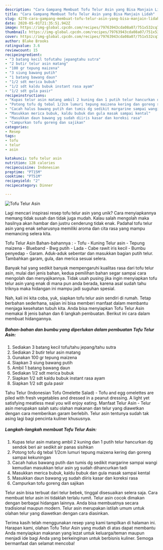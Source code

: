 ```yaml
---
description: "Cara Gampang Membuat Tofu Telur Asin yang Bisa Manjain Lidah"
title: "Cara Gampang Membuat Tofu Telur Asin yang Bisa Manjain Lidah"
slug: 4278-cara-gampang-membuat-tofu-telur-asin-yang-bisa-manjain-lidah
date: 2020-05-01T21:35:51.942Z
image: https://img-global.cpcdn.com/recipes/79763943cda08a07/751x532cq70/tofu-telur-asin-foto-resep-utama.jpg
thumbnail: https://img-global.cpcdn.com/recipes/79763943cda08a07/751x532cq70/tofu-telur-asin-foto-resep-utama.jpg
cover: https://img-global.cpcdn.com/recipes/79763943cda08a07/751x532cq70/tofu-telur-asin-foto-resep-utama.jpg
author: Blake Brooks
ratingvalue: 3.6
reviewcount: 15
recipeingredient:
- "3 batang kecil tofutahu jepangtahu sutra"
- "2 butir telur asin matang"
- "100 gr tepung maizena"
- "3 siung bawang putih"
- "1 batang bawang daun"
- "1/2 sdt merica bubuk"
- "1/2 sdt kaldu bubuk instant rasa ayam"
- "1/2 sdt gula pasir"
recipeinstructions:
- "Kupas telur asin matang ambil 2 kuning dan 1 putih telur hancurkan dg sendok beri air sedikit air panas sisihkan"
- "Potong tofu dg tebal 1/2cm lumuri tepung maizena kering dan goreng sampai kekuningan"
- "Cacah halus bawang putih dan tumis dg sedikit margarine sampai wangi kemudian masukkan telur asin yg sudah dihancurkan tadi"
- "Masukkan merica bubuk, kaldu bubuk dan gula masak sampai kental"
- "Masukkan daun bawang yg sudah diiris kasar dan koreksi rasa"
- "Campurkan tofu goreng dan sajikan"
categories:
- Resep
tags:
- tofu
- telur
- asin

katakunci: tofu telur asin 
nutrition: 128 calories
recipecuisine: Indonesian
preptime: "PT15M"
cooktime: "PT51M"
recipeyield: "2"
recipecategory: Dinner

---
```



![Tofu Telur Asin](https://img-global.cpcdn.com/recipes/79763943cda08a07/751x532cq70/tofu-telur-asin-foto-resep-utama.jpg)

Lagi mencari inspirasi resep tofu telur asin yang unik? Cara menyiapkannya memang tidak susah dan tidak juga mudah. Kalau salah mengolah maka hasilnya akan hambar dan justru cenderung tidak enak. Padahal tofu telur asin yang enak seharusnya memiliki aroma dan cita rasa yang mampu memancing selera kita.

Tofu Telur Asin Bahan-bahannya : - Tofu - Kuning Telur asin - Tepung maizena - Blueband - Bwg putih - Lada - Cabe rawit iris kecil - Bumbu penyedap - Garam. Aduk-aduk sebentar dan masukkan bagian putih telur. Tambahkan garam, gula, dan merica sesuai selera.

Banyak hal yang sedikit banyak mempengaruhi kualitas rasa dari tofu telur asin, mulai dari jenis bahan, kedua pemilihan bahan segar sampai cara mengolah dan menyajikannya. Tidak usah pusing jika ingin menyiapkan tofu telur asin yang enak di mana pun anda berada, karena asal sudah tahu triknya maka hidangan ini mampu jadi suguhan spesial.


Nah, kali ini kita coba, yuk, siapkan tofu telur asin sendiri di rumah. Tetap berbahan sederhana, sajian ini bisa memberi manfaat dalam membantu menjaga kesehatan tubuh kita. Anda bisa menyiapkan Tofu Telur Asin memakai 8 jenis bahan dan 6 langkah pembuatan. Berikut ini cara dalam membuat hidangannya.

<!--inarticleads1-->

##### Bahan-bahan dan bumbu yang diperlukan dalam pembuatan Tofu Telur Asin:

1. Sediakan 3 batang kecil tofu/tahu jepang/tahu sutra
1. Sediakan 2 butir telur asin matang
1. Gunakan 100 gr tepung maizena
1. Siapkan 3 siung bawang putih
1. Ambil 1 batang bawang daun
1. Sediakan 1/2 sdt merica bubuk
1. Siapkan 1/2 sdt kaldu bubuk instant rasa ayam
1. Siapkan 1/2 sdt gula pasir


Tahu Telur (Indonesian Tofu Omelette Salad) - Tofu and egg omelettes are piled with fresh vegetables and dressed in a peanut dressing. A light yet satisfying meatless meal you will enjoy eating. Manfaat Telur Asin - Telur asin merupakan salah satu olahan makanan dan telur yang diawetkan dengan cara memberikan garam berlebih. Telur asin tentunya sudah tak asing lagi bagi pencinta kuliner khususnya. 

<!--inarticleads2-->

##### Langkah-langkah membuat Tofu Telur Asin:

1. Kupas telur asin matang ambil 2 kuning dan 1 putih telur hancurkan dg sendok beri air sedikit air panas sisihkan
1. Potong tofu dg tebal 1/2cm lumuri tepung maizena kering dan goreng sampai kekuningan
1. Cacah halus bawang putih dan tumis dg sedikit margarine sampai wangi kemudian masukkan telur asin yg sudah dihancurkan tadi
1. Masukkan merica bubuk, kaldu bubuk dan gula masak sampai kental
1. Masukkan daun bawang yg sudah diiris kasar dan koreksi rasa
1. Campurkan tofu goreng dan sajikan


Telur asin bisa terbuat dari telur bebek, tinggal disesuaikan selera saja. Cara membuat telur asin ini tidaklah terlalu rumit. Telur asin cocok dimakan dengan berbagai hidangan lainnya. Anda bisa membuatnya secara tradisional maupun modern. Telur asin merupakan istilah umum untuk olahan telur yang diawetkan dengan cara diasinkan. 

Terima kasih telah menggunakan resep yang kami tampilkan di halaman ini. Harapan kami, olahan Tofu Telur Asin yang mudah di atas dapat membantu Anda menyiapkan makanan yang lezat untuk keluarga/teman maupun menjadi ide bagi Anda yang berkeinginan untuk berbisnis kuliner. Semoga bermanfaat dan selamat mencoba!

